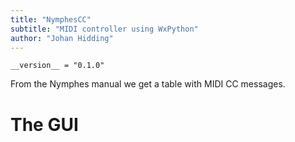 ```yaml
---
title: "NymphesCC"
subtitle: "MIDI controller using WxPython"
author: "Johan Hidding"
---
```


``` {.python file=nymphescc/__init__.py}
__version__ = "0.1.0"
```

From the Nymphes manual we get a table with MIDI CC messages.

# The GUI
